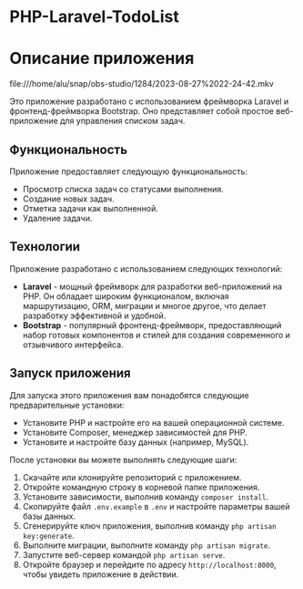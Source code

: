 # PHP-Laravel-TodoList
# Описание приложения 

file:///home/alu/snap/obs-studio/1284/2023-08-27%2022-24-42.mkv

Это приложение разработано с использованием фреймворка Laravel и фронтенд-фреймворка Bootstrap. Оно представляет собой простое веб-приложение для управления списком задач.

## Функциональность

Приложение предоставляет следующую функциональность:

- Просмотр списка задач со статусами выполнения.
- Создание новых задач.
- Отметка задачи как выполненной.
- Удаление задачи.

## Технологии

Приложение разработано с использованием следующих технологий:

- **Laravel** - мощный фреймворк для разработки веб-приложений на PHP. Он обладает широким функционалом, включая маршрутизацию, ORM, миграции и многое другое, что делает разработку эффективной и удобной.
- **Bootstrap** - популярный фронтенд-фреймворк, предоставляющий набор готовых компонентов и стилей для создания современного и отзывчивого интерфейса.

## Запуск приложения

Для запуска этого приложения вам понадобятся следующие предварительные установки:

- Установите PHP и настройте его на вашей операционной системе.
- Установите Composer, менеджер зависимостей для PHP.
- Установите и настройте базу данных (например, MySQL).

После установки вы можете выполнять следующие шаги:

1. Скачайте или клонируйте репозиторий с приложением.
2. Откройте командную строку в корневой папке приложения.
3. Установите зависимости, выполнив команду `composer install`.
4. Скопируйте файл `.env.example` в `.env` и настройте параметры вашей базы данных.
5. Сгенерируйте ключ приложения, выполнив команду `php artisan key:generate`.
6. Выполните миграции, выполните команду `php artisan migrate`.
7. Запустите веб-сервер командой `php artisan serve`.
8. Откройте браузер и перейдите по адресу `http://localhost:8000`, чтобы увидеть приложение в действии.
